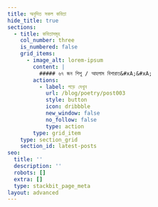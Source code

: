 ```yaml
---
title: অনূদিত সকল কবিতা
hide_title: true
sections:
  - title: কবিতাসমূহ
    col_number: three
    is_numbered: false
    grid_items:
      - image_alt: lorem-ipsum
        content: |
          ##### ৬৭ জন শিশু / আহলাম বিশারাত&#xA;&#xA;
        actions:
          - label: পড়ে দেখুন
            url: /blog/poetry/post003
            style: button
            icon: dribbble
            new_window: false
            no_follow: false
            type: action
        type: grid_item
    type: section_grid
    section_id: latest-posts
seo:
  title: ''
  description: ''
  robots: []
  extra: []
  type: stackbit_page_meta
layout: advanced
---
```

